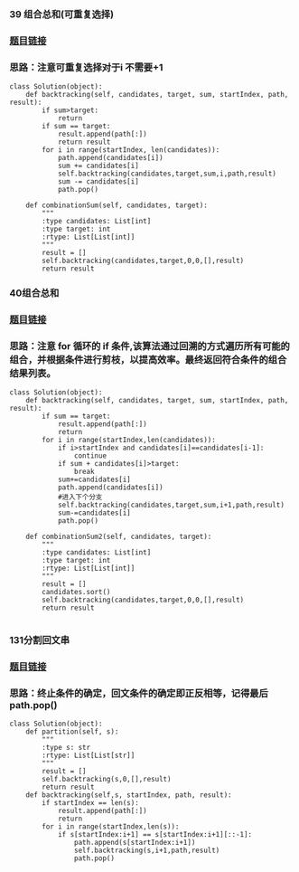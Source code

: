 ### 39 组合总和(可重复选择)
### [题目链接](https://leetcode.cn/problems/combination-sum/submissions/)
### 思路：注意可重复选择对于i 不需要+1
```
class Solution(object):
    def backtracking(self, candidates, target, sum, startIndex, path, result):
        if sum>target:
            return
        if sum == target:
            result.append(path[:])
            return result
        for i in range(startIndex, len(candidates)):
            path.append(candidates[i])
            sum += candidates[i]
            self.backtracking(candidates,target,sum,i,path,result)
            sum -= candidates[i]
            path.pop()

    def combinationSum(self, candidates, target):
        """
        :type candidates: List[int]
        :type target: int
        :rtype: List[List[int]]
        """
        result = []
        self.backtracking(candidates,target,0,0,[],result)
        return result

```


### 40组合总和
### [题目链接](https://leetcode.cn/problems/combination-sum-ii/submissions/)
### 思路：注意 for 循环的 if 条件,该算法通过回溯的方式遍历所有可能的组合，并根据条件进行剪枝，以提高效率。最终返回符合条件的组合结果列表。
```
class Solution(object):
    def backtracking(self, candidates, target, sum, startIndex, path, result):
        if sum == target:
            result.append(path[:])
            return
        for i in range(startIndex,len(candidates)):
            if i>startIndex and candidates[i]==candidates[i-1]:
                continue
            if sum + candidates[i]>target:
                break
            sum+=candidates[i]
            path.append(candidates[i])
            #进入下个分支
            self.backtracking(candidates,target,sum,i+1,path,result)
            sum-=candidates[i]
            path.pop()

    def combinationSum2(self, candidates, target):
        """
        :type candidates: List[int]
        :type target: int
        :rtype: List[List[int]]
        """
        result = []
        candidates.sort()
        self.backtracking(candidates,target,0,0,[],result)
        return result
        
```

### 131分割回文串
### [题目链接](https://leetcode.cn/problems/palindrome-partitioning/submissions/)
### 思路：终止条件的确定，回文条件的确定即正反相等，记得最后 path.pop()
```
class Solution(object):
    def partition(self, s):
        """
        :type s: str
        :rtype: List[List[str]]
        """
        result = []
        self.backtracking(s,0,[],result)
        return result
    def backtracking(self,s, startIndex, path, result):
        if startIndex == len(s):
            result.append(path[:])
            return
        for i in range(startIndex,len(s)):
            if s[startIndex:i+1] == s[startIndex:i+1][::-1]:
                path.append(s[startIndex:i+1])
                self.backtracking(s,i+1,path,result)
                path.pop()
            
```
